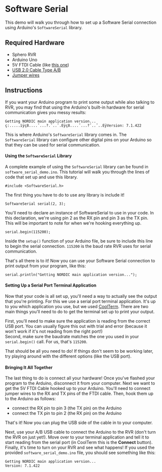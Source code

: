 # Software Serial
This demo will walk you through how to set up a Software Serial connection using Arduino's `SoftwareSerial` library.

## Required Hardware
* Sphero RVR
* Arduino Uno
* 5V FTDI Cable (like [this one])
* [USB 2.0 Cable Type A/B]
* [Jumper wires]

## Instructions
If you want your Arduino program to print some output while also talking to RVR, you may find that using the Arduino's built-in hardware for serial communication gives you messy results:
```
Getting NORDIC main application version...
ç:.....ìÿç8....ˇ...?.ˇ..ˇ.Eÿç8....ˇ...?ˇ..ˇ..EÿVersion: 7.1.422
```
This is where Arduino's `SoftwareSerial` library comes in. The `SoftwareSerial` library can configure other digital pins on your Arduino so that they can be used for serial communication.

#### Using the `SoftwareSerial` Library
A complete example of using the `SoftwareSerial` library can be found in `software_serial_demo.ino`. This tutorial will walk you through the lines of code that set up and use this library.


```
#include <SoftwareSerial.h>
```
The first thing you have to do to use any library is include it!

```
SoftwareSerial serial(2, 3);
```
You'll need to declare an instance of SoftwareSerial to use in your code. In this declaration, we're using pin 2 as the RX pin and pin 3 as the TX pin. This will be important to note for when we're hooking everything up.

```
serial.begin(115200);
```
Inside the `setup()` function of your Arduino file, be sure to include this line to begin the serial connection. `115200` is the baud rate RVR uses for serial communication.

That's all there is to it! Now you can use your Software Serial connection to print output from your program, like this:
```
serial.println("Getting NORDIC main application version...");
```

#### Setting Up a Serial Port Terminal Application
Now that your code is all set up, you'll need a way to actually see the output that you're printing. For this we use a serial port terminal application. It's up to you which application you use, but we used [CoolTerm]. There are two main things you'll need to do to get the terminal set up to print your output.

First, you'll need to make sure the application is reading from the correct USB port. You can usually figure this out with trial and error (because it won't work if it's not reading from the right port!)
<br>Second, make sure the baudrate matches the one you used in your `serial.begin()` call. For us, that's `115200`.

That should be all you need to do! If things don't seem to be working later, try playing around with the different options (like the USB port).

#### Bringing It All Together
The last thing to do is connect all your hardware! Once you've flashed your program to the Arduino, disconnect it from your computer. Next we want to get the 5V FTDI Cable hooked up to your Arduino. You'll need to connect jumper wires to the RX and TX pins of the FTDI cable. Then, hook them up to the Arduino as follows:
* connect the RX pin to pin 3 (the TX pin) on the Arduino
* connect the TX pin to pin 2 (the RX pin) on the Arduino

That's it! Now you can plug the USB side of the cable in to your computer.

Next, use your A/B USB cable to connect the Arduino to the RVR (don't turn the RVR on just yet!). Move over to your terminal application and tell it to start reading from the serial port (in CoolTerm this is the **Connect** button). Finally, it's time to turn on your RVR and see what happens! If you used the provided `software_serial_demo.ino` file, you should see something like this:
```
Getting NORDIC main application version...
Version: 7.1.422
```

[this one]: https://www.sparkfun.com/products/9718
[USB 2.0 Cable Type A/B]: https://store.arduino.cc/usa/usb-2-0-cable-type-a-b
[Jumper wires]: https://www.sparkfun.com/products/11026
[CoolTerm]: https://freeware.the-meiers.org